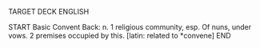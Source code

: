TARGET DECK
ENGLISH

START
Basic
Convent
Back: n. 1 religious community, esp. Of nuns, under vows. 2 premises occupied by this. [latin: related to *convene]
END
